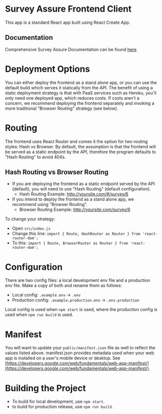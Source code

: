 # Survey Assure Frontend Client

This app is a standard React app built using React Create App.

## Documentation

Comprehensive Survey Assure Documentation can be found [here](https://newamericafoundation.github.io/digi_survey_assure).

# Deployment Options

You can either deploy the frontend as a stand alone app, or you can use the default build which serves it statically from the API. The benefit of using a static deployment strategy is that with PaaS services such as Heroku, you'll only need one deployed app, which reduces costs. If costs aren't a concern, we recommend deploying the frontend separately and invoking a more traditional "Browser Routing" strategy (see below).

# Routing

The frontend uses React Router and comes it the option for two routing styles: Hash vs Browser. By default, the assumption is that the frontend will be served as a static endpoint by the API, therefore the program defaults to "Hash Routing" to avoid 404s.

## Hash Routing vs Browser Routing

- If you are deploying the frontend as a static endpoint served by the API (default), you will need to use "Hash Routing" (default configuration).
  - Hash Routing Example: http://yoursite.com/#/survey/6
- If you intend to deploy the frontend as a stand alone app, we recommend using "Browser Routing".
  - Browser Routing Example: http://yoursite.com/survey/6

To change your strategy:

- Open `src/index.js`
- Change this line: `import { Route, HashRouter as Router } from 'react-router-dom';`
- To this: `import { Route, BrowserRouter as Router } from 'react-router-dom';`

# Configuration

There are two config files: a local development env file and a production env file. Make a copy of both and rename them as follows:

- Local config: `.example.env` -> `.env`
- Production config: `.example.production.env` -> `.env.production`

Local config is used when `npm start` is used, where the production config is used when `npm run build` is used.

# Manifest

You will want to update your `public/manifest.json` file as well to reflect the values listed above. manifest.json provides metadata used when your web app is installed on a user's mobile device or desktop. See [https://developers.google.com/web/fundamentals/web-app-manifest/](https://developers.google.com/web/fundamentals/web-app-manifest/).

# Building the Project

- To build for local development, use `npm start`.
- to build for production release, use `npm run build`.
